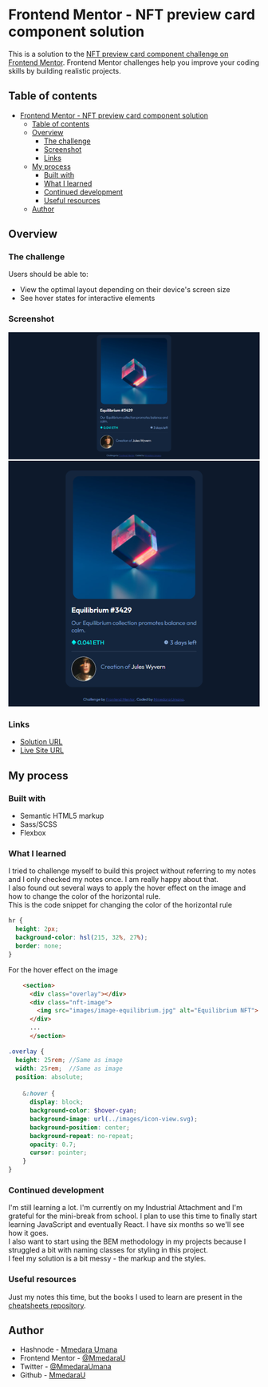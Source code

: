 # Frontend Mentor - NFT preview card component solution

This is a solution to the [NFT preview card component challenge on Frontend Mentor](https://www.frontendmentor.io/challenges/nft-preview-card-component-SbdUL_w0U). Frontend Mentor challenges help you improve your coding skills by building realistic projects. 

## Table of contents

- [Frontend Mentor - NFT preview card component solution](#frontend-mentor---nft-preview-card-component-solution)
  - [Table of contents](#table-of-contents)
  - [Overview](#overview)
    - [The challenge](#the-challenge)
    - [Screenshot](#screenshot)
    - [Links](#links)
  - [My process](#my-process)
    - [Built with](#built-with)
    - [What I learned](#what-i-learned)
    - [Continued development](#continued-development)
    - [Useful resources](#useful-resources)
  - [Author](#author)



## Overview

### The challenge

Users should be able to:

- View the optimal layout depending on their device's screen size
- See hover states for interactive elements

### Screenshot

![Desktop Screenshot](./images/desktop-screenshot.png)
![Mobile Screenshot](./images/mobile-screenshot.png)



### Links

- [Solution URL](https://www.frontendmentor.io/solutions/nft-preview-component-built-with-flexbox-qpiPpin3J9)
- [Live Site URL](https://mmedarau.github.io/nft-preview-component/)

## My process

### Built with

- Semantic HTML5 markup
- Sass/SCSS
- Flexbox

### What I learned

I tried to challenge myself to build this project without referring to my notes and I only checked my notes once.  I am really happy about that.  
I also found out several ways to apply the hover effect on the image and how to change the color of the horizontal rule.  
This is the code snippet for changing the color of the horizontal rule
```css
hr {
  height: 2px;
  background-color: hsl(215, 32%, 27%);
  border: none;
}
```

For the hover effect on the image
```html
    <section>
      <div class="overlay"></div>
      <div class="nft-image">
        <img src="images/image-equilibrium.jpg" alt="Equilibrium NFT">
      </div>
      ...
      </section>
```

```scss
.overlay {
  height: 25rem; //Same as image
  width: 25rem;  //Same as image
  position: absolute;

    &:hover {
      display: block;
      background-color: $hover-cyan;
      background-image: url(../images/icon-view.svg);
      background-position: center;
      background-repeat: no-repeat;
      opacity: 0.7;
      cursor: pointer;
    }
}
```

### Continued development

I'm still learning a lot. I'm currently on my Industrial Attachment and I'm grateful for the mini-break from school. I plan to use this time to finally start learning JavaScript and eventually React. I have six months so we'll see how it goes.  
I also want to start using the BEM methodology in my projects because I struggled a bit with naming classes for styling in this project.  
I feel my solution is a bit messy - the markup and the styles.


### Useful resources

Just my notes this time, but the books I used to learn are present in the [cheatsheets repository](https://github.com/MmedaraU/cheatsheets).

## Author

- Hashnode - [Mmedara Umana](https://mmedaraumana.hashnode.dev/)
- Frontend Mentor - [@MmedaraU](https://www.frontendmentor.io/profile/MmedaraU)
- Twitter - [@MmedaraUmana](https://twitter.com/MmedaraUmana)
- Github - [MmedaraU](https://github.com/MmedaraU)
